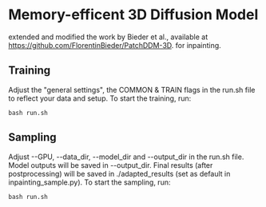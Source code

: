 # Memory-efficent 3D Diffusion Model

extended and modified the work by Bieder et al., available at https://github.com/FlorentinBieder/PatchDDM-3D. for inpainting.

## Training

Adjust the "general settings", the COMMON & TRAIN flags in the run.sh file to reflect your data and setup.
To start the training, run:
```
bash run.sh
```
## Sampling

Adjust --GPU, --data_dir, --model_dir and --output_dir in the run.sh file. Model outputs will be saved in --output_dir. Final results (after postprocessing) will be saved in ./adapted_results (set as default in inpainting_sample.py).
To start the sampling, run:
```
bash run.sh
```
